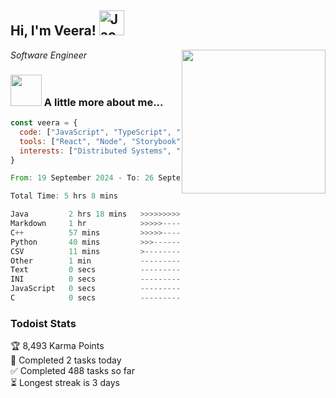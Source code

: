 <h2> Hi, I'm Veera! <img src="https://raw.githubusercontent.com/Tarikul-Islam-Anik/Animated-Fluent-Emojis/master/Emojis/Activities/Jack-O-Lantern.png" alt="Jack-O-Lantern" width="40" height="40" /></h2>
<img align='right' src="https://user-images.githubusercontent.com/74038190/213911110-aedbef38-a29f-4b6b-a65c-11608b4f75a5.gif" width="230">
<p><em>Software Engineer</em></p>


### <img src="https://user-images.githubusercontent.com/74038190/216656963-09118229-8a9e-4af0-910c-c37f35f2e210.gif" width="50"> A little more about me...  

```javascript
const veera = {
  code: ["JavaScript", "TypeScript", "HTML", "CSS", "Python", "Java", "C++"],
  tools: ["React", "Node", "Storybook", "Docker", "Next.JS", "Node", "AWS", "gRPC"],
  interests: ["Distributed Systems", "Cloud Computing", "Machine Learning", "Enterprise Software", "AI"]
}
```

<!--START_SECTION:waka-->

```rust
From: 19 September 2024 - To: 26 September 2024

Total Time: 5 hrs 8 mins

Java         2 hrs 18 mins   >>>>>>>>>>>--------------   44.51 %
Markdown     1 hr            >>>>>--------------------   19.38 %
C++          57 mins         >>>>>--------------------   18.37 %
Python       40 mins         >>>----------------------   12.93 %
CSV          11 mins         >------------------------   03.55 %
Other        1 min           -------------------------   00.54 %
Text         0 secs          -------------------------   00.30 %
INI          0 secs          -------------------------   00.15 %
JavaScript   0 secs          -------------------------   00.15 %
C            0 secs          -------------------------   00.07 %
```

<!--END_SECTION:waka-->


### Todoist Stats

<!-- TODO-IST:START -->
🏆  8,493 Karma Points           
🌸  Completed 2 tasks today           
✅  Completed 488 tasks so far           
⏳  Longest streak is 3 days
<!-- TODO-IST:END -->
<!--
Profile views:
[![](https://visitcount.itsvg.in/api?id=veeravivekt&label=Profile%20Views&color=1&icon=2&pretty=false)](https://visitcount.itsvg.in)
-->

